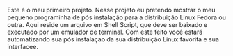 
Este é o meu primeiro projeto. Nesse projeto eu pretendo mostrar o meu pequeno programinha de pós instalação para a distribuição Linux Fedora ou outra. Aqui reside um arquivo em Shell Script, que deve ser baixado e executado por um emulador de terminal. Com este feito você estará automatizando sua pós instalaçao da sua distribuição Linux favorita e sua interfacee.
